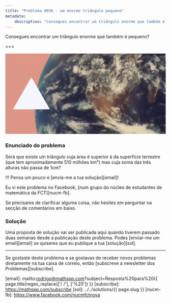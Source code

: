 ```yaml
---
title: "Problema #036 - um enorme triângulo pequeno"
metadata:
    description: "Consegues encontrar um triângulo enorme que também é pequeno?"
---
```


Consegues encontrar um triângulo enorme que também é pequeno?

===

![](thumbnail.png)

### Enunciado do problema

Será que existe um triângulo cuja área é superior à da superfície terrestre
(que tem aproximadamente 510 milhões km²)
mas cuja soma das três alturas não passa de 1cm?

!!! Pensa um pouco e [envia-me a tua solução][email]!

Eu vi este problema no Facebook, [num grupo do núcleo de estudantes de matemática da FCT][nucm-fb].

Se precisares de clarificar alguma coisa, não hesites em perguntar na secção de comentários em baixo.


### Solução

Uma proposta de solução vai ser publicada aqui quando tiverem passado duas semanas desde a publicação deste problema.
Podes [enviar-me um email][email] se quiseres que eu publique a tua [solução][sol].
<!--
Podes encontrar a minha proposta de solução [aqui][sol], para confirmares a tua resposta.
Também podes usar o link para partilhar a tua própria solução nos comentários. Por favor, **não** escrevas a tua solução nos comentários aqui em baixo.
-->

---

Se gostaste deste problema e se gostavas de receber novos problemas diretamente na tua caixa de correio, então [subscreve a newsletter dos Problemas][subscribe].

[email]: mailto:rodrigo@mathspp.com?subject=Resposta%20para%20{{ page.title|regex_replace(['/ /'], ['%20']) }}
[subscribe]: https://mathspp.com/subscribe
[sol]: ../../solutions/{{ page.slug }}
[nucm-fb]: https://www.facebook.com/nucmfctnova
